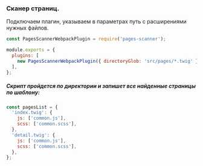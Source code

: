 ### Сканер страниц.

Подключаем плагин, указываем в параметрах путь с расширениями нужных файлов.

```javascript
const PagesScannerWebpackPlugin = require('pages-scanner');

module.exports = {
  plugins: [
    new PagesScannerWebpackPlugin({ directoryGlob: 'src/pages/*.twig' }),
  ],
};
```

##### Скрипт пройдется по директории и запишет все найденные страницы по шаблону:

```javascript
const pagesList = {
  'index.twig': {
    js: ['common.js'],
    scss: ['common.scss'],
  },
  'detail.twig': {
    js: ['common.js'],
    scss: ['common.scss'],
  },
};
```
